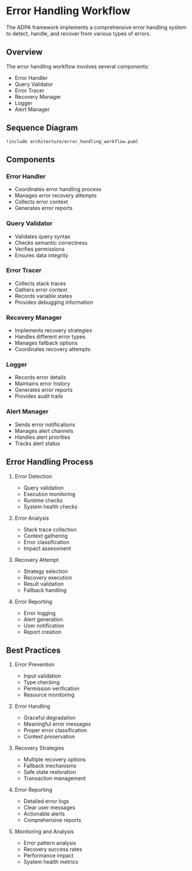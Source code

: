 # Error Handling Workflow

The ADPA framework implements a comprehensive error handling system to detect, handle, and recover from various types of errors.

## Overview

The error handling workflow involves several components:
- Error Handler
- Query Validator
- Error Tracer
- Recovery Manager
- Logger
- Alert Manager

## Sequence Diagram

```plantuml
!include architecture/error_handling_workflow.puml
```

## Components

### Error Handler
- Coordinates error handling process
- Manages error recovery attempts
- Collects error context
- Generates error reports

### Query Validator
- Validates query syntax
- Checks semantic correctness
- Verifies permissions
- Ensures data integrity

### Error Tracer
- Collects stack traces
- Gathers error context
- Records variable states
- Provides debugging information

### Recovery Manager
- Implements recovery strategies
- Handles different error types
- Manages fallback options
- Coordinates recovery attempts

### Logger
- Records error details
- Maintains error history
- Generates error reports
- Provides audit trails

### Alert Manager
- Sends error notifications
- Manages alert channels
- Handles alert priorities
- Tracks alert status

## Error Handling Process

1. Error Detection
   - Query validation
   - Execution monitoring
   - Runtime checks
   - System health checks

2. Error Analysis
   - Stack trace collection
   - Context gathering
   - Error classification
   - Impact assessment

3. Recovery Attempt
   - Strategy selection
   - Recovery execution
   - Result validation
   - Fallback handling

4. Error Reporting
   - Error logging
   - Alert generation
   - User notification
   - Report creation

## Best Practices

1. Error Prevention
   - Input validation
   - Type checking
   - Permission verification
   - Resource monitoring

2. Error Handling
   - Graceful degradation
   - Meaningful error messages
   - Proper error classification
   - Context preservation

3. Recovery Strategies
   - Multiple recovery options
   - Fallback mechanisms
   - Safe state restoration
   - Transaction management

4. Error Reporting
   - Detailed error logs
   - Clear user messages
   - Actionable alerts
   - Comprehensive reports

5. Monitoring and Analysis
   - Error pattern analysis
   - Recovery success rates
   - Performance impact
   - System health metrics
